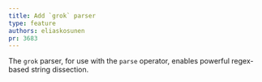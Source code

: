 ```yaml
---
title: Add `grok` parser
type: feature
authors: eliaskosunen
pr: 3683
---
```


The `grok` parser, for use with the `parse` operator, enables powerful
regex-based string dissection.
